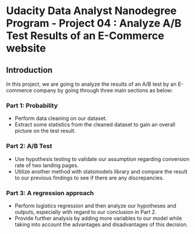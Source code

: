 
# Udacity Data Analyst Nanodegree Program - Project 04 : Analyze A/B Test Results of an E-Commerce website
## Introduction
In this project, we are going to analyze the results of an A/B test by an E-commerce company by going through three main sections as below:
### Part 1: Probability
- Perform data cleaning on our dataset.
- Extract some statistics from the cleaned dataset to gain an overall picture on the test result.
### Part 2: A/B Test
- Use hypothesis testing to validate our assumption regarding conversion rate of two landing pages.
- Utilize another method with statsmodels library and compare the result to our previous findings to see if there are any discrepancies.
### Part 3: A regression approach
- Perform logistics regression and then analyze our hypotheses and outputs, especially with regard to our conclusion in Part 2.
- Provide further analysis by adding more variables to our model while taking into account the advantages and disadvantages of this decision.
